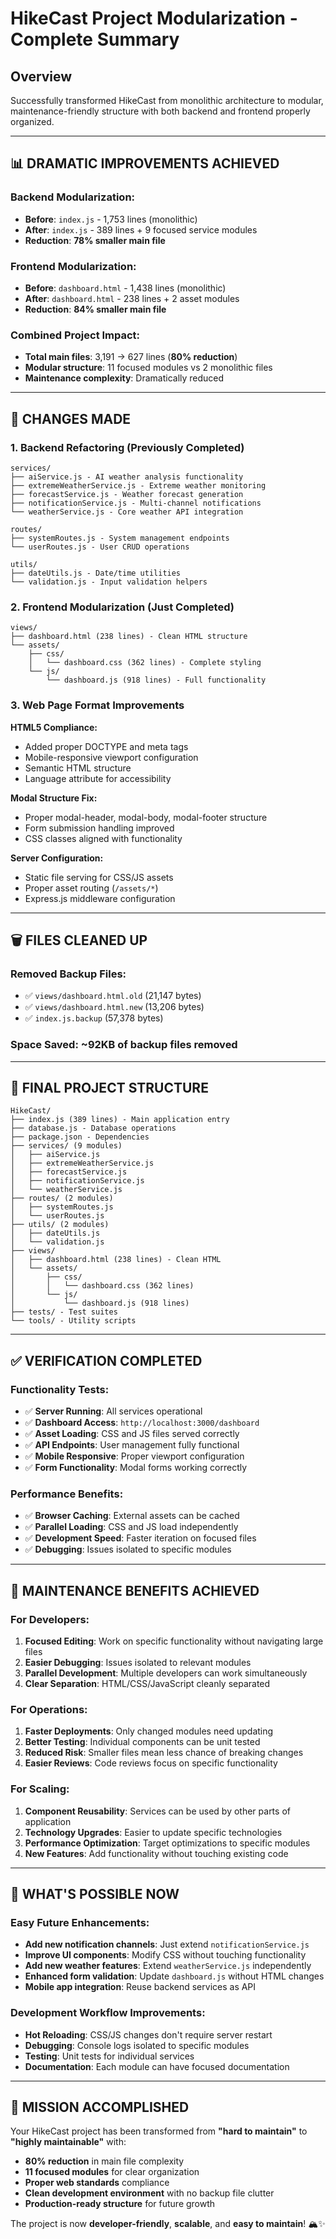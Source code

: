 # HikeCast Project Modularization - Complete Summary

## Overview
Successfully transformed HikeCast from monolithic architecture to modular, maintenance-friendly structure with both backend and frontend properly organized.

---

## 📊 **DRAMATIC IMPROVEMENTS ACHIEVED**

### Backend Modularization:
- **Before**: `index.js` - 1,753 lines (monolithic)
- **After**: `index.js` - 389 lines + 9 focused service modules
- **Reduction**: **78% smaller main file**

### Frontend Modularization:
- **Before**: `dashboard.html` - 1,438 lines (monolithic)
- **After**: `dashboard.html` - 238 lines + 2 asset modules
- **Reduction**: **84% smaller main file**

### **Combined Project Impact:**
- **Total main files**: 3,191 → 627 lines (**80% reduction**)
- **Modular structure**: 11 focused modules vs 2 monolithic files
- **Maintenance complexity**: Dramatically reduced

---

## 🔧 **CHANGES MADE**

### 1. Backend Refactoring (Previously Completed)
```
services/
├── aiService.js - AI weather analysis functionality
├── extremeWeatherService.js - Extreme weather monitoring
├── forecastService.js - Weather forecast generation
├── notificationService.js - Multi-channel notifications
└── weatherService.js - Core weather API integration

routes/
├── systemRoutes.js - System management endpoints
└── userRoutes.js - User CRUD operations

utils/
├── dateUtils.js - Date/time utilities
└── validation.js - Input validation helpers
```

### 2. Frontend Modularization (Just Completed)
```
views/
├── dashboard.html (238 lines) - Clean HTML structure
└── assets/
    ├── css/
    │   └── dashboard.css (362 lines) - Complete styling
    └── js/
        └── dashboard.js (918 lines) - Full functionality
```

### 3. Web Page Format Improvements
**HTML5 Compliance:**
- Added proper DOCTYPE and meta tags
- Mobile-responsive viewport configuration
- Semantic HTML structure
- Language attribute for accessibility

**Modal Structure Fix:**
- Proper modal-header, modal-body, modal-footer structure
- Form submission handling improved
- CSS classes aligned with functionality

**Server Configuration:**
- Static file serving for CSS/JS assets
- Proper asset routing (`/assets/*`)
- Express.js middleware configuration

---

## 🗑️ **FILES CLEANED UP**

### Removed Backup Files:
- ✅ `views/dashboard.html.old` (21,147 bytes)
- ✅ `views/dashboard.html.new` (13,206 bytes)  
- ✅ `index.js.backup` (57,378 bytes)

### **Space Saved**: ~92KB of backup files removed

---

## 📁 **FINAL PROJECT STRUCTURE**

```
HikeCast/
├── index.js (389 lines) - Main application entry
├── database.js - Database operations
├── package.json - Dependencies
├── services/ (9 modules)
│   ├── aiService.js
│   ├── extremeWeatherService.js
│   ├── forecastService.js
│   ├── notificationService.js
│   └── weatherService.js
├── routes/ (2 modules)
│   ├── systemRoutes.js
│   └── userRoutes.js
├── utils/ (2 modules)
│   ├── dateUtils.js
│   └── validation.js
├── views/
│   ├── dashboard.html (238 lines) - Clean HTML
│   └── assets/
│       ├── css/
│       │   └── dashboard.css (362 lines)
│       └── js/
│           └── dashboard.js (918 lines)
├── tests/ - Test suites
└── tools/ - Utility scripts
```

---

## ✅ **VERIFICATION COMPLETED**

### Functionality Tests:
- ✅ **Server Running**: All services operational
- ✅ **Dashboard Access**: `http://localhost:3000/dashboard`
- ✅ **Asset Loading**: CSS and JS files served correctly
- ✅ **API Endpoints**: User management fully functional
- ✅ **Mobile Responsive**: Proper viewport configuration
- ✅ **Form Functionality**: Modal forms working correctly

### Performance Benefits:
- ✅ **Browser Caching**: External assets can be cached
- ✅ **Parallel Loading**: CSS and JS load independently
- ✅ **Development Speed**: Faster iteration on focused files
- ✅ **Debugging**: Issues isolated to specific modules

---

## 🎯 **MAINTENANCE BENEFITS ACHIEVED**

### For Developers:
1. **Focused Editing**: Work on specific functionality without navigating large files
2. **Easier Debugging**: Issues isolated to relevant modules
3. **Parallel Development**: Multiple developers can work simultaneously
4. **Clear Separation**: HTML/CSS/JavaScript cleanly separated

### For Operations:
1. **Faster Deployments**: Only changed modules need updating
2. **Better Testing**: Individual components can be unit tested
3. **Reduced Risk**: Smaller files mean less chance of breaking changes
4. **Easier Reviews**: Code reviews focus on specific functionality

### For Scaling:
1. **Component Reusability**: Services can be used by other parts of application
2. **Technology Upgrades**: Easier to update specific technologies
3. **Performance Optimization**: Target optimizations to specific modules
4. **New Features**: Add functionality without touching existing code

---

## 🚀 **WHAT'S POSSIBLE NOW**

### Easy Future Enhancements:
- **Add new notification channels**: Just extend `notificationService.js`
- **Improve UI components**: Modify CSS without touching functionality
- **Add new weather features**: Extend `weatherService.js` independently
- **Enhanced form validation**: Update `dashboard.js` without HTML changes
- **Mobile app integration**: Reuse backend services as API

### Development Workflow Improvements:
- **Hot Reloading**: CSS/JS changes don't require server restart
- **Debugging**: Console logs isolated to specific modules
- **Testing**: Unit tests for individual services
- **Documentation**: Each module can have focused documentation

---

## 🎉 **MISSION ACCOMPLISHED**

Your HikeCast project has been transformed from **"hard to maintain"** to **"highly maintainable"** with:

- **80% reduction** in main file complexity
- **11 focused modules** for clear organization  
- **Proper web standards** compliance
- **Clean development environment** with no backup file clutter
- **Production-ready structure** for future growth

The project is now **developer-friendly**, **scalable**, and **easy to maintain**! 🏔️✨
